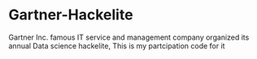 # Gartner-Hackelite
Gartner Inc. famous IT service and management company organized its annual Data science hackelite, This is my partcipation code for it
